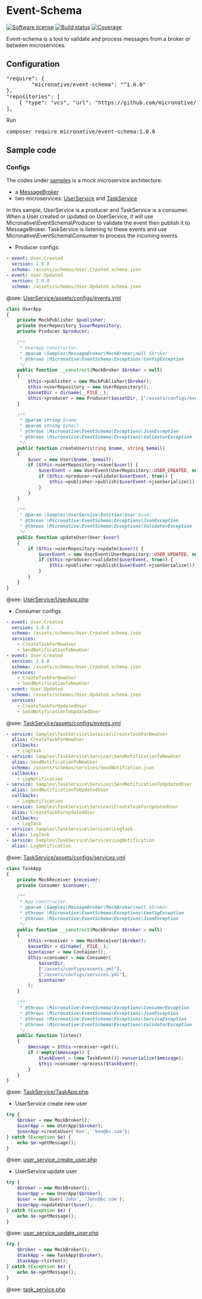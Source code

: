 # Event-Schema
[![Software license][ico-license]](README.md)
[![Build status][ico-travis]][link-travis]
[![Coverage][ico-codecov]][link-codecov]


[ico-license]: https://img.shields.io/github/license/nrk/predis.svg?style=flat-square
[ico-travis]: https://travis-ci.com/micronative/event-schema.svg?branch=master
[ico-codecov]: https://codecov.io/gh/micronative/event-schema/branch/master/graph/badge.svg

[link-codecov]: https://codecov.io/gh/micronative/event-schema
[link-travis]: https://travis-ci.com/github/micronative/event-schema

Event-schema is a tool to validate and process messages from a broker or between microservices.

## Configuration
<pre>
"require": {
        "micronative/event-schema": "^1.0.0"
},
"repositories": [
    { "type": "vcs", "url": "https://github.com/micronative/event-schema" }
],
</pre>

Run
<pre>
composer require micronative/event-schema:1.0.0
</pre>

## Sample code
### Configs
The codes under [samples](./samples) is a mock microservice architecture:
- a [MessageBroker](./samples/MessageBroker)
- two microservices: [UserService](./samples/UserService) and [TaskService](./samples/TaskService)

In this sample, UserService is a producer and TaskService is a consumer. When a User created or updated on UserService, 
it will use Micronative\EventSchema\Producer to validate the event then publish it to MessageBroker. TaskService is 
listening to these events and use Micronative\EventSchema\Consumer to process the incoming events.

- Producer configs:
```yaml
- event: User.Created
  version: 1.0.0
  schema: /assets/schemas/User.Created.schema.json
- event: User.Updated
  version: 2.0.0
  schema: /assets/schemas/User.Updated.schema.json
```
@see: [UserService/assets/configs/events.yml](samples/UserService/assets/configs/events.yml)

```php
class UserApp
{
    private MockPublisher $publisher;
    private UserRepository $userRepository;
    private Producer $producer;

    /**
     * UserApp constructor.
     * @param \Samples\MessageBroker\MockBroker|null $broker
     * @throws \Micronative\EventSchema\Exceptions\ConfigException
     */
    public function __construct(MockBroker $broker = null)
    {
        $this->publisher = new MockPublisher($broker);
        $this->userRepository = new UserRepository();
        $assetDir = dirname(__FILE__);
        $this->producer = new Producer($assetDir, ["/assets/configs/events.yml"]);
    }

    /**
     * @param string $name
     * @param string $email
     * @throws \Micronative\EventSchema\Exceptions\JsonException
     * @throws \Micronative\EventSchema\Exceptions\ValidatorException
     */
    public function createUser(string $name, string $email)
    {
        $user = new User($name, $email);
        if ($this->userRepository->save($user)) {
            $userEvent = new UserEvent(UserRepository::USER_CREATED, null, Uuid::uuid4()->toString(), $user->toArray());
            if ($this->producer->validate($userEvent, true)) {
                $this->publisher->publish($userEvent->jsonSerialize());
            }
        }
    }

    /**
     * @param \Samples\UserService\Entities\User $user
     * @throws \Micronative\EventSchema\Exceptions\JsonException
     * @throws \Micronative\EventSchema\Exceptions\ValidatorException
     */
    public function updateUser(User $user)
    {
        if ($this->userRepository->update($user)) {
            $userEvent = new UserEvent(UserRepository::USER_UPDATED, null, Uuid::uuid4()->toString(), $user->toArray());
            if ($this->producer->validate($userEvent, true)) {
                $this->publisher->publish($userEvent->jsonSerialize());
            }
        }
    }
}
```
@see: [UserService/UserApp.php](samples/UserService/UserApp.php)

- Consumer configs
```yaml
- event: User.Created
  version: 1.0.0
  schema: /assets/schemas/User.Created.schema.json
  services:
    - CreateTaskForNewUser
    - SendNotificationToNewUser
- event: User.Created
  version: 2.0.0
  schema: /assets/schemas/User.Created.schema.json
  services:
    - CreateTaskForNewUser
    - SendNotificationToNewUser
- event: User.Updated
  schema: /assets/schemas/User.Updated.schema.json
  services:
    - CreateTaskForUpdatedUser
    - SendNotificationToUpdatedUser
```
@see: [TaskService/assets/configs/events.yml](samples/TaskService/assets/configs/events.yml)

```yaml
- service: Samples\TaskService\Services\CreateTaskForNewUser
  alias: CreateTaskForNewUser
  callbacks:
    - LogTask
- service: Samples\TaskService\Services\SendNotificationToNewUser
  alias: SendNotificationToNewUser
  schema: /assets/schemas/services/SendNotifcation.json
  callbacks:
    - LogNotification
- service: Samples\TaskService\Services\SendNotificationToUpdatedUser
  alias: SendNotificationToUpdatedUser
  callbacks:
    - LogNotification
- service: Samples\TaskService\Services\CreateTaskForUpdatedUser
  alias: CreateTaskForUpdatedUser
  callbacks:
    - LogTask
- service: Samples\TaskService\Services\LogTask
  alias: LogTask
- service: Samples\TaskService\Services\LogNotification
  alias: LogNotification
```
@see: [TaskService/assets/configs/services.yml](samples/TaskService/assets/configs/services.yml)

```php
class TaskApp
{
    private MockReceiver $receiver;
    private Consumer $consumer;

    /**
     * App constructor.
     * @param \Samples\MessageBroker\MockBroker|null $broker
     * @throws \Micronative\EventSchema\Exceptions\ConfigException
     * @throws \Micronative\EventSchema\Exceptions\JsonException
     */
    public function __construct(MockBroker $broker = null)
    {
        $this->receiver = new MockReceiver($broker);
        $assetDir = dirname(__FILE__);
        $container = new Container();
        $this->consumer = new Consumer(
            $assetDir,
            ["/assets/configs/events.yml"],
            ["/assets/configs/services.yml"],
            $container
        );
    }

    /**
     * @throws \Micronative\EventSchema\Exceptions\ConsumerException
     * @throws \Micronative\EventSchema\Exceptions\JsonException
     * @throws \Micronative\EventSchema\Exceptions\ServiceException
     * @throws \Micronative\EventSchema\Exceptions\ValidatorException
     */
    public function listen()
    {
        $message = $this->receiver->get();
        if (!empty($message)) {
            $taskEvent = (new TaskEvent())->unserialize($message);
            $this->consumer->process($taskEvent);
        }
    }
}
```
@see: [TaskService/TaskApp.php](samples/TaskService/TaskApp.php)

- UserService create new user
```php
try {
    $broker = new MockBroker();
    $userApp = new UserApp($broker);
    $userApp->createUser('Ken', 'ken@bc.com');
} catch (Exception $e) {
    echo $e->getMessage();
}
```
@see: [user_service_create_user.php](samples/user_service_create_user.php)

- UserService update user
```php
try {
    $broker = new MockBroker();
    $userApp = new UserApp($broker);
    $user = new User('John', 'John@bc.com');
    $userApp->updateUser($user);
} catch (Exception $e) {
    echo $e->getMessage();
}
```
@see: [user_service_update_user.php](samples/user_service_update_user.php)

```php
try {
    $broker = new MockBroker();
    $taskApp = new TaskApp($broker);
    $taskApp->listen();
} catch (Exception $e) {
    echo $e->getMessage();
}
```
@see: [task_service.php](samples/task_service.php)
